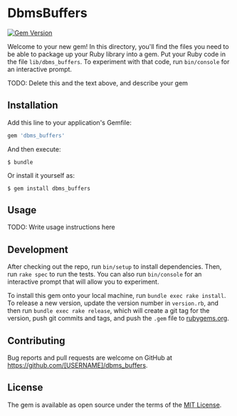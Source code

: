 # DbmsBuffers

[![Gem Version](https://badgen.net/rubygems/v/dbms_buffers)](https://rubygems.org/gems/dbms_buffers)

Welcome to your new gem! In this directory, you'll find the files you need to be able to package up your Ruby library into a gem. Put your Ruby code in the file `lib/dbms_buffers`. To experiment with that code, run `bin/console` for an interactive prompt.

TODO: Delete this and the text above, and describe your gem

## Installation

Add this line to your application's Gemfile:

```ruby
gem 'dbms_buffers'
```

And then execute:

    $ bundle

Or install it yourself as:

    $ gem install dbms_buffers

## Usage

TODO: Write usage instructions here

## Development

After checking out the repo, run `bin/setup` to install dependencies. Then, run `rake spec` to run the tests. You can also run `bin/console` for an interactive prompt that will allow you to experiment.

To install this gem onto your local machine, run `bundle exec rake install`. To release a new version, update the version number in `version.rb`, and then run `bundle exec rake release`, which will create a git tag for the version, push git commits and tags, and push the `.gem` file to [rubygems.org](https://rubygems.org).

## Contributing

Bug reports and pull requests are welcome on GitHub at https://github.com/[USERNAME]/dbms_buffers.

## License

The gem is available as open source under the terms of the [MIT License](https://opensource.org/licenses/MIT).
